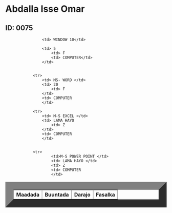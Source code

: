 
<html>
    <title> Natiijo</title>
    <head>
        <link rel="stylesheet" href="table.css"/>
        <body>  
            <h1> Abdalla Isse Omar </h1>
            <h2> ID: 0075</h2>
            <table border="25">
                <tr>
                    <th>Maadada </th>
                    <th>Buuntada</th>
                    <th>Darajo</th>
                    <th>Fasalka</th>
                </tr>
                
                    <td> WINDOW 10</td>
                   
                    <td> 5
                        <td> F
                        <td> COMPUTER</td>
                    </td>
           
            
                <tr>
                    <td> MS- WORD </td>
                    <td> 20
                        <td> F
                    </td>
                    <td> COMPUTER
                    </td>
          
                <tr>   
                    <td> M-S EXCEL </td>
                    <td> LAMA HAYO
                        <td> Z
                    </td>
                    <td> COMPUTER
                    </td>
        
               
                <tr>
                        <td>M-S POWER POINT </td>
                        <td> LAMA HAYO </td>
                        <td> Z
                        <td> COMPUTER
                        </td>
               
                  
                   
